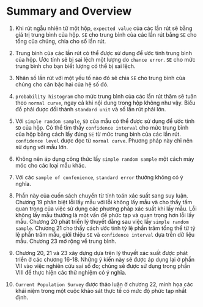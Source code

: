 # Summary and Overview

1. Khi rút ngẫu nhiên từ một hộp, `expected value` của các lần rút sẽ bằng giá trị trung bình của hộp. `SE` cho trung bình của các lần rút bằng `SE` cho tổng của chúng, chia cho số lần rút.

2. Trung bình của các lần rút có thể được sử dụng để ước tính trung bình của hộp. Ước tính sẽ bị sai lệch một lượng do `chance error`. `SE` cho mức trung bình cho bạn biết lượng có thể bị sai lệch.

3. Nhân số lần rút với một yếu tố nào đó sẽ chia `SE` cho trung bình của chúng cho căn bậc hai của hệ số đó.

4. `probability histogram` cho mức trung bình của các lần rút thăm sẽ tuân theo `normal curve`, ngay cả khi nội dung trong hộp không như vậy. Biểu đồ phải được đổi thành `standard unit` và số lần rút phải lớn.

5. Với `simple random sample`, `SD` của mẫu có thể được sử dụng để ước tính `SD` của hộp. Có thể tìm thấy `confidence interval` cho mức trung bình của hộp bằng cách lấy đúng `SE` từ mức trung bình của các lần rút. `confidence level` được đọc từ `normal curve`. Phương pháp này chỉ nên sử dụng với mẫu lớn.

6. Không nên áp dụng công thức lấy `simple random sample` một cách máy móc cho các loại mẫu khác.

7. Với các `sample of confenience`, `standard error` thường không có ý nghĩa.

8. Phần này của cuốn sách chuyển từ tính toán xác suất sang suy luận. Chương 19 phân biệt lỗi lấy mẫu với lỗi không lấy mẫu và cho thấy tầm quan trọng của việc sử dụng các phương pháp xác suất khi lấy mẫu. Lỗi không lấy mẫu thường là một vấn đề phức tạp và quan trọng hơn lỗi lấy mẫu. Chương 20 phát triển lý thuyết đằng sau việc lấy `simple random sample`. Chương 21 cho thấy cách ước tính tỷ lệ phần trăm tổng thể từ tỷ lệ phần trăm mẫu, giới thiệu `SE` và `confidence interval` dựa trên dữ liệu mẫu. Chương 23 mở rộng về trung bình.

9. Chương 20, 21 và 23 xây dựng dựa trên lý thuyết xác suất được phát triển ở các chương 16-18. Những ý kiến này sẽ được áp dụng lại ở phần VII vào việc nghiên cứu sai số đo; chúng sẽ được sử dụng trong phần VIII để thực hiện các thử nghiệm có ý nghĩa.

10. `Current Population Survey` được thảo luận ở chương 22, minh họa các khái niệm trong một cuộc khảo sát thực tế có mức độ phức tạp nhất định.
